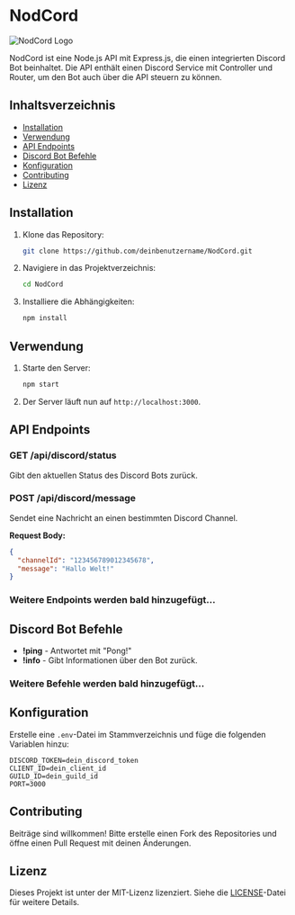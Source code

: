 # NodCord

![NodCord Logo](path/to/your/logo.png)

NodCord ist eine Node.js API mit Express.js, die einen integrierten Discord Bot beinhaltet. Die API enthält einen Discord Service mit Controller und Router, um den Bot auch über die API steuern zu können.

## Inhaltsverzeichnis

- [Installation](#installation)
- [Verwendung](#verwendung)
- [API Endpoints](#api-endpoints)
- [Discord Bot Befehle](#discord-bot-befehle)
- [Konfiguration](#konfiguration)
- [Contributing](#contributing)
- [Lizenz](#lizenz)

## Installation

1. Klone das Repository:
    ```sh
    git clone https://github.com/deinbenutzername/NodCord.git
    ```
2. Navigiere in das Projektverzeichnis:
    ```sh
    cd NodCord
    ```
3. Installiere die Abhängigkeiten:
    ```sh
    npm install
    ```

## Verwendung

1. Starte den Server:
    ```sh
    npm start
    ```

2. Der Server läuft nun auf `http://localhost:3000`.

## API Endpoints

### GET /api/discord/status

Gibt den aktuellen Status des Discord Bots zurück.

### POST /api/discord/message

Sendet eine Nachricht an einen bestimmten Discord Channel.

**Request Body:**
```json
{
  "channelId": "123456789012345678",
  "message": "Hallo Welt!"
}
```

### Weitere Endpoints werden bald hinzugefügt...

## Discord Bot Befehle

- **!ping** - Antwortet mit "Pong!"
- **!info** - Gibt Informationen über den Bot zurück.

### Weitere Befehle werden bald hinzugefügt...

## Konfiguration

Erstelle eine `.env`-Datei im Stammverzeichnis und füge die folgenden Variablen hinzu:

```
DISCORD_TOKEN=dein_discord_token
CLIENT_ID=dein_client_id
GUILD_ID=dein_guild_id
PORT=3000
```

## Contributing

Beiträge sind willkommen! Bitte erstelle einen Fork des Repositories und öffne einen Pull Request mit deinen Änderungen.

## Lizenz

Dieses Projekt ist unter der MIT-Lizenz lizenziert. Siehe die [LICENSE](LICENSE)-Datei für weitere Details.